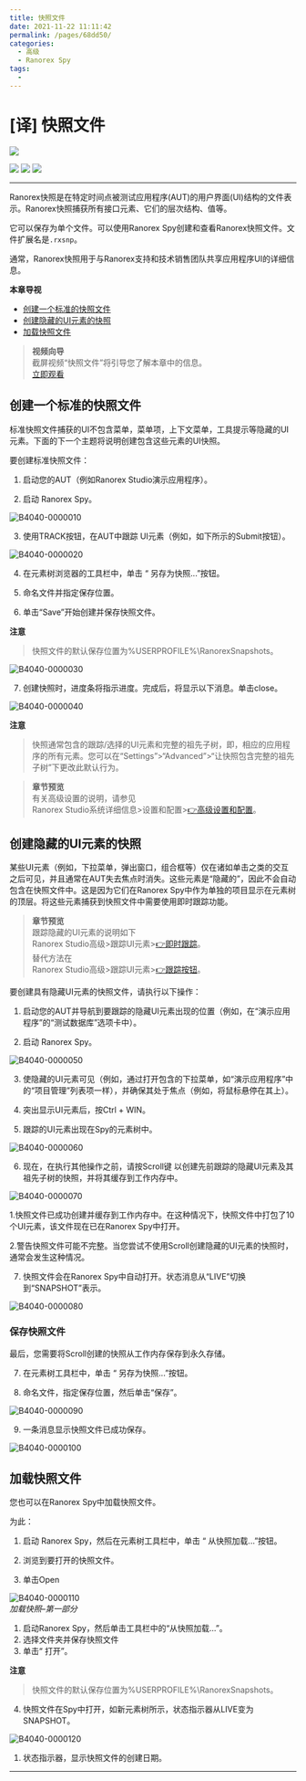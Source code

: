 ```yaml
---
title: 快照文件
date: 2021-11-22 11:11:42
permalink: /pages/68dd50/
categories:
  - 高级
  - Ranorex Spy
tags:
  - 
---
```

# [译] 快照文件


[![](https://img.shields.io/badge/OfficialPage-ClickMe-blue.svg?longCache=true&style=flat-square)][0]  

[![](https://img.shields.io/badge/Translator-TaylorTaurus-42B983.svg?longCache=true&style=flat-square)](https://github.com/taylortaurus) 
![](https://img.shields.io/badge/TranslateTime-2018年9月19日-green.svg?longCache=true&style=flat-square)
![](https://img.shields.io/badge/UpdateTime-2019年10月9日-green.svg?longCache=true&style=flat-square)


---

Ranorex快照是在特定时间点被测试应用程序(AUT)的用户界面(UI)结构的文件表示。Ranorex快照捕获所有接口元素、它们的层次结构、值等。

它可以保存为单个文件。可以使用Ranorex Spy创建和查看Ranorex快照文件。文件扩展名是`.rxsnp`。

通常，Ranorex快照用于与Ranorex支持和技术销售团队共享应用程序UI的详细信息。

**本章导视**

- [创建一个标准的快照文件](#创建一个标准的快照文件)
- [创建隐藏的UI元素的快照](#创建隐藏的UI元素的快照)
- [加载快照文件](#加载快照文件)


>**视频向导**     
截屏视频“快照文件”将引导您了解本章中的信息。            
[立即观看](https://www.youtube.com/embed/Tx1PdLwgC9o)

## 创建一个标准的快照文件
标准快照文件捕获的UI不包含菜单，菜单项，上下文菜单，工具提示等隐藏的UI元素。下面的下一个主题将说明创建包含这些元素的UI快照。

要创建标准快照文件：

1. 启动您的AUT（例如Ranorex Studio演示应用程序）。

2. 启动 Ranorex Spy。

![B4040-0000010](https://www.ranorex.com/rx-media/rx-user-guide/v9.1/B40/B4040-0000010.png)


3. 使用TRACK按钮，在AUT中跟踪 UI元素（例如，如下所示的Submit按钮）。

![B4040-0000020](https://www.ranorex.com/rx-media/rx-user-guide/v9.1/B40/B4040-0000020.png)

4. 在元素树浏览器的工具栏中，单击 “ 另存为快照...”按钮。

5. 命名文件并指定保存位置。

6. 单击“Save”开始创建并保存快照文件。


**注意**
>快照文件的默认保存位置为%USERPROFILE%\RanorexSnapshots。

![B4040-0000030](https://www.ranorex.com/rx-media/rx-user-guide/v9.1/B40/B4040-0000030.png)

7. 创建快照时，进度条将指示进度。完成后，将显示以下消息。单击close。

![B4040-0000040](https://www.ranorex.com/rx-media/rx-user-guide/v9.1/B40/B4040-0000040.png)


**注意**
>快照通常包含的跟踪/选择的UI元素和完整的祖先子树，即，相应的应用程序的所有元素。您可以在“Settings”>“Advanced”>“让快照包含完整的祖先子树”下更改此默认行为。

>**章节预览**      
有关高级设置的说明，请参见             
Ranorex Studio系统详细信息>设置和配置>[👉高级设置和配置][1]。

## 创建隐藏的UI元素的快照
某些UI元素（例如，下拉菜单，弹出窗口，组合框等）仅在诸如单击之类的交互之后可见，并且通常在AUT失去焦点时消失。这些元素是“隐藏的”，因此不会自动包含在快照文件中。这是因为它们在Ranorex Spy中作为单独的项目显示在元素树的顶层。将这些元素捕获到快照文件中需要使用即时跟踪功能。

>**章节预览**      
跟踪隐藏的UI元素的说明如下               
Ranorex Studio高级>跟踪UI元素>[👉即时跟踪][2]。               
替代方法在             
Ranorex Studio高级>跟踪UI元素>[👉跟踪按钮][3]。

要创建具有隐藏UI元素的快照文件，请执行以下操作：

1. 启动您的AUT并导航到要跟踪的隐藏UI元素出现的位置（例如，在“演示应用程序”的“测试数据库”选项卡中）。

2. 启动 Ranorex Spy。

![B4040-0000050](https://www.ranorex.com/rx-media/rx-user-guide/v9.1/B40/B4040-0000050.png)


3. 使隐藏的UI元素可见（例如，通过打开包含的下拉菜单，如“演示应用程序”中的“项目管理”列表项一样），并确保其处于焦点（例如，将鼠标悬停在其上）。

4. 突出显示UI元素后，按Ctrl + WIN。

5. 跟踪的UI元素出现在Spy的元素树中。

![B4040-0000060](https://www.ranorex.com/rx-media/rx-user-guide/v9.1/B40/B4040-0000060.png)

6. 现在，在执行其他操作之前，请按Scroll键 以创建先前跟踪的隐藏UI元素及其祖先子树的快照，并将其缓存到工作内存中。

![B4040-0000070](https://www.ranorex.com/rx-media/rx-user-guide/v9.1/B40/B4040-0000070.png)


1.快照文件已成功创建并缓存到工作内存中。在这种情况下，快照文件中打包了10个UI元素，该文件现在已在Ranorex Spy中打开。

2.警告快照文件可能不完整。当您尝试不使用Scroll创建隐藏的UI元素的快照时，通常会发生这种情况。

7. 快照文件会在Ranorex Spy中自动打开。状态消息从“LIVE”切换到“SNAPSHOT”表示。

![B4040-0000080](https://www.ranorex.com/rx-media/rx-user-guide/v9.1/B40/B4040-0000080.png)


### **保存快照文件**

最后，您需要将Scroll创建的快照从工作内存保存到永久存储。

7. 在元素树工具栏中，单击 “ 另存为快照...”按钮。

8. 命名文件，指定保存位置，然后单击“保存”。

![B4040-0000090](https://www.ranorex.com/rx-media/rx-user-guide/v9.1/B40/B4040-0000090.png)

9. 一条消息显示快照文件已成功保存。

![B4040-0000100](https://www.ranorex.com/rx-media/rx-user-guide/v9.1/B40/B4040-0000100.png)


## 加载快照文件
您也可以在Ranorex Spy中加载快照文件。

为此：

1. 启动 Ranorex Spy，然后在元素树工具栏中，单击 “ 从快照加载...”按钮。

2. 浏览到要打开的快照文件。

3. 单击Open
   
![B4040-0000110](https://www.ranorex.com/rx-media/rx-user-guide/v9.1/B40/B4040-0000110.png)                       
*加载快照–第一部分*

1. 启动Ranorex Spy，然后单击工具栏中的“从快照加载...”。
2. 选择文件夹并保存快照文件
3. 单击“ 打开”。

**注意**
>快照文件的默认保存位置为%USERPROFILE%\RanorexSnapshots。

4. 快照文件在Spy中打开，如新元素树所示，状态指示器从LIVE变为SNAPSHOT。

![B4040-0000120](https://www.ranorex.com/rx-media/rx-user-guide/v9.1/B40/B4040-0000120.png)

1. 状态指示器，显示快照文件的创建日期。

---

<!-- [👈路径编辑器][4]&emsp;&emsp;&emsp;&emsp;&emsp;&emsp;&emsp;&emsp;&emsp;&emsp;&emsp;&emsp;&emsp;&emsp;&emsp;&emsp;&emsp;&emsp;&emsp;&emsp;&emsp;&emsp;&emsp;&emsp;&emsp;&emsp;&emsp;&emsp;&emsp;&emsp;&emsp;&emsp;&emsp;[GDI捕获功能👉][5] -->



[0]: https://www.ranorex.com/help/latest/ranorex-studio-advanced/ranorex-spy/snapshot-files/
[1]: /pages/d8ce7e/
[2]: /pages/d61cf8/
[3]: /pages/b2561e/
[4]:/pages/c02700/
[5]:/pages/3dcdea/